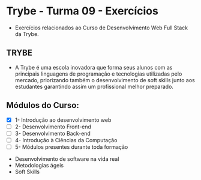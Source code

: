 # Trybe - Turma 09 - Exercícios

* Exercícios relacionados ao Curso de Desenvolvimento Web Full Stack da Trybe.

## TRYBE

* A Trybe é uma escola inovadora que forma seus alunos com as principais linguagens de programação e tecnologias utilizadas pelo mercado, priorizando também o desenvolvimento de soft skills junto aos estudantes garantindo assim um profissional melhor preparado.

## Módulos do Curso:

- [x] 1- Introdução ao desenvolvimento web
- [ ] 2- Desenvolvimento Front-end
- [ ] 3- Desenvolvimento Back-end
- [ ] 4- Introdução à Ciências da Computação
- [ ] 5- Módulos presentes durante toda formação
* Desenvolvimento de software na vida real
* Metodologias ágeis
* Soft Skills



